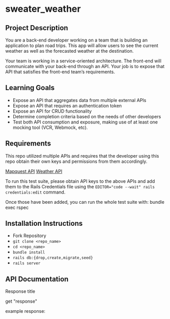 # sweater_weather

## Project Description


You are a back-end developer working on a team that is building an application to plan road trips. This app will allow users to see the current weather as well as the forecasted weather at the destination.

Your team is working in a service-oriented architecture. The front-end will communicate with your back-end through an API. Your job is to expose that API that satisfies the front-end team’s requirements.

## Learning Goals

- Expose an API that aggregates data from multiple external APIs
- Expose an API that requires an authentication token
- Expose an API for CRUD functionality
- Determine completion criteria based on the needs of other developers
- Test both API consumption and exposure, making use of at least one mocking tool (VCR, Webmock, etc).

## Requirements

This repo utilized multiple APIs and requires that the developer using this repo obtain their own keys and permissions from them accordingly.

[Mapquest API](https://developer.mapquest.com/documentation)
[Weather API](https://www.weatherapi.com)

To run this test suite, please obtain API keys to the above APIs and add them to the Rails Credentials file using the `EDITOR="code --wait" rails credentials:edit` command.

Once those have been added, you can run the whole test suite with: bundle exec rspec

## Installation Instructions

 - Fork Repository
 - `git clone <repo_name>`
 - `cd <repo_name>`
 - `bundle install`   
 - `rails db:{drop,create,migrate,seed}`
 - `rails server` 

## API Documentation

Response title

get "response"

example response:


